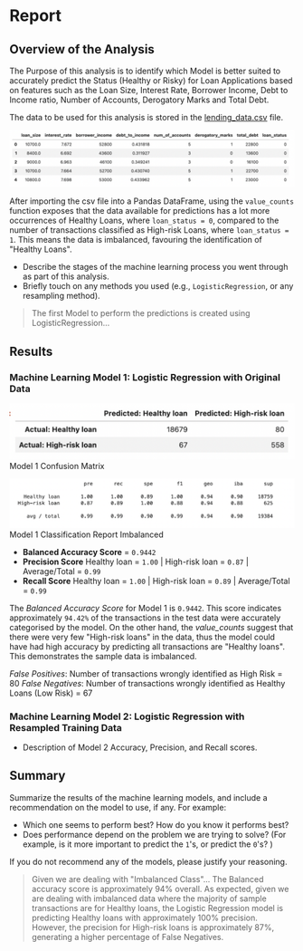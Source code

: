 # Report

## Overview of the Analysis

The Purpose of this analysis is to identify which Model is better suited to accurately predict the Status (Healthy 
or Risky) for Loan Applications based on features such as the Loan Size, Interest Rate, Borrower Income, Debt to Income 
ratio, Number of Accounts, Derogatory Marks and Total Debt.

The data to be used for this analysis is stored in the [lending_data.csv](Resources/lending_data.csv) file. 

![Lending Data](Images/Lending_data_sample.png)

After importing the csv file into a Pandas DataFrame, using the `value_counts` function exposes that the data available 
for predictions has a lot more occurrences of Healthy Loans, where `loan_status = 0`, compared to the number of 
transactions classified as High-risk Loans, where `loan_status = 1`. This means the data is imbalanced, favouring the 
identification of "Healthy Loans".

* Describe the stages of the machine learning process you went through as part of this analysis.
* Briefly touch on any methods you used (e.g., `LogisticRegression`, or any resampling method).
> The first Model to perform the predictions is created using LogisticRegression...

## Results

### Machine Learning Model 1: Logistic Regression with Original Data

![Model1_confusion_matrix](Images/Model1_confusion_matrix.png)
Model 1 Confusion Matrix

![Model1_classification_report_imbalanced](Images/Model1_classification_report_imbalanced.png)
Model 1 Classification Report Imbalanced

* **Balanced Accuracy Score** = `0.9442`
* **Precision Score** Healthy loan = `1.00` | High-risk loan = `0.87` | Average/Total = `0.99`
* **Recall Score** Healthy loan = `1.00` | High-risk loan = `0.89` | Average/Total = `0.99`

The *Balanced Accuracy Score* for Model 1 is `0.9442`. This score indicates approximately `94.42%` of the transactions 
in the test data were accurately categorised by the model. On the other hand, the *value_counts* suggest that there 
were very few "High-risk loans" in the data, thus the model could have had high accuracy by predicting all transactions 
are "Healthy loans". This demonstrates the sample data is imbalanced.

*False Positives*: Number of transactions wrongly identified as High Risk = 80
*False Negatives*: Number of transactions wrongly identified as Healthy Loans (Low Risk) = 67


### Machine Learning Model 2: Logistic Regression with Resampled Training Data
  * Description of Model 2 Accuracy, Precision, and Recall scores.

## Summary

Summarize the results of the machine learning models, and include a recommendation on the model to use, if any. For example:
* Which one seems to perform best? How do you know it performs best?
* Does performance depend on the problem we are trying to solve? (For example, is it more important to predict the `1`'s, or predict the `0`'s? )

If you do not recommend any of the models, please justify your reasoning.

> Given we are dealing with "Imbalanced Class"...
> The Balanced accuracy score is approximately 94% overall. As expected, given we are dealing with imbalanced data where 
> the majority of sample transactions are for Healthy loans, the Logistic Regression model is predicting Healthy loans 
> with approximately 100% precision. However, the precision for High-risk loans is approximately 87%, generating a higher 
> percentage of False Negatives.